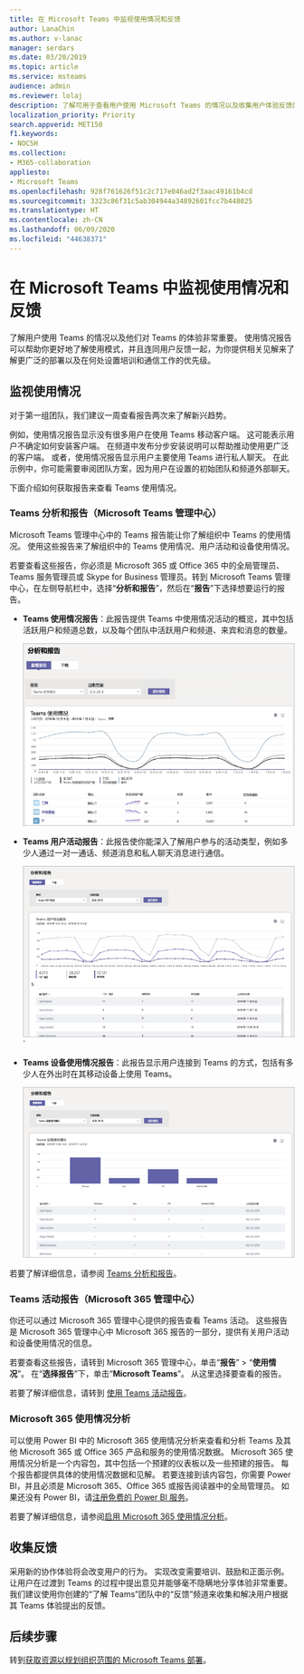 ```yaml
---
title: 在 Microsoft Teams 中监视使用情况和反馈
author: LanaChin
ms.author: v-lanac
manager: serdars
ms.date: 03/20/2019
ms.topic: article
ms.service: msteams
audience: admin
ms.reviewer: lolaj
description: 了解可用于查看用户使用 Microsoft Teams 的情况以及收集用户体验反馈的报告选项。
localization_priority: Priority
search.appverid: MET150
f1.keywords:
- NOCSH
ms.collection:
- M365-collaboration
appliesto:
- Microsoft Teams
ms.openlocfilehash: 928f761626f51c2c717e046ad2f3aac49161b4cd
ms.sourcegitcommit: 3323c86f31c5ab304944a34892601fcc7b448025
ms.translationtype: HT
ms.contentlocale: zh-CN
ms.lasthandoff: 06/09/2020
ms.locfileid: "44638371"
---
```

# <a name="monitor-usage-and-feedback-in-microsoft-teams"></a>在 Microsoft Teams 中监视使用情况和反馈
了解用户使用 Teams 的情况以及他们对 Teams 的体验非常重要。 使用情况报告可以帮助你更好地了解使用模式，并且连同用户反馈一起，为你提供相关见解来了解更广泛的部署以及在何处设置培训和通信工作的优先级。

## <a name="monitor-usage"></a>监视使用情况
对于第一组团队，我们建议一周查看报告两次来了解新兴趋势。 

例如，使用情况报告显示没有很多用户在使用 Teams 移动客户端。 这可能表示用户不确定如何安装客户端。 在频道中发布分步安装说明可以帮助推动使用更广泛的客户端。 或者，使用情况报告显示用户主要使用 Teams 进行私人聊天。 在此示例中，你可能需要审阅团队方案，因为用户在设置的初始团队和频道外部聊天。 

下面介绍如何获取报告来查看 Teams 使用情况。 

### <a name="teams-analytics--reports-microsoft-teams-admin-center"></a>Teams 分析和报告（Microsoft Teams 管理中心）

Microsoft Teams 管理中心中的 Teams 报告能让你了解组织中 Teams 的使用情况。 使用这些报告来了解组织中的 Teams 使用情况、用户活动和设备使用情况。 

若要查看这些报告，你必须是 Microsoft 365 或 Office 365 中的全局管理员、Teams 服务管理员或 Skype for Business 管理员。转到 Microsoft Teams 管理中心，在左侧导航栏中，选择“**分析和报告**”，然后在“**报告**”下选择想要运行的报告。

- **Teams 使用情况报告**：此报告提供 Teams 中使用情况活动的概览，其中包括活跃用户和频道总数，以及每个团队中活跃用户和频道、来宾和消息的数量。 

    ![Teams 使用情况报告的屏幕截图](media/teams-reports-teams-usage.png "Microsoft Teams 管理中心内 Teams 使用情况报告的屏幕截图")     
- **Teams 用户活动报告**：此报告使你能深入了解用户参与的活动类型，例如多少人通过一对一通话、频道消息和私人聊天消息进行通信。 

    ![Teams 用户活动报告的屏幕截图](media/teams-reports-user-activity.png "Microsoft Teams 管理中心内 Teams 用户活动报告的屏幕截图") 
`
- **Teams 设备使用情况报告**：此报告显示用户连接到 Teams 的方式，包括有多少人在外出时在其移动设备上使用 Teams。 

    ![Teams 设备使用情况报告的屏幕截图](media/teams-reports-device-usage.png "Microsoft Teams 管理中心内 Teams 设备使用情况报告的屏幕截图")

若要了解详细信息，请参阅 [Teams 分析和报告](teams-analytics-and-reports/teams-reporting-reference.md)。 

### <a name="teams-activity-reports-microsoft-365-admin-center"></a>Teams 活动报告（Microsoft 365 管理中心）
你还可以通过 Microsoft 365 管理中心提供的报告查看 Teams 活动。 这些报告是 Microsoft 365 管理中心中 Microsoft 365 报告的一部分，提供有关用户活动和设备使用情况的信息。 

若要查看这些报告，请转到 Microsoft 365 管理中心，单击“**报告**” > “**使用情况**”。 在“**选择报告**”下，单击“**Microsoft Teams**”。 从这里选择要查看的报告。

若要了解详细信息，请转到 [使用 Teams 活动报告](teams-activity-reports.md)。

### <a name="microsoft-365-usage-analytics"></a>Microsoft 365 使用情况分析

可以使用 Power BI 中的 Microsoft 365 使用情况分析来查看和分析 Teams 及其他 Microsoft 365 或 Office 365 产品和服务的使用情况数据。 Microsoft 365 使用情况分析是一个内容包，其中包括一个预建的仪表板以及一些预建的报告。 每个报告都提供具体的使用情况数据和见解。 若要连接到该内容包，你需要 Power BI，并且必须是 Microsoft 365、Office 365 或报告阅读器中的全局管理员。 如果还没有 Power BI，请[注册免费的 Power BI 服务](https://powerbi.microsoft.com)。 

若要了解详细信息，请参阅[启用 Microsoft 365 使用情况分析](https://support.office.com/article/Microsoft-365-usage-analytics-77ff780d-ab19-4553-adea-09cb65ad0f1f)。 

## <a name="gather-feedback"></a>收集反馈
采用新的协作体验将会改变用户的行为。 实现改变需要培训、鼓励和正面示例。 让用户在过渡到 Teams 的过程中提出意见并能够毫不隐瞒地分享体验非常重要。 我们建议使用你创建的“了解 Teams”团队中的“反馈”频道来收集和解决用户根据其 Teams 体验提出的反馈。 

## <a name="next-steps"></a>后续步骤
转到[获取资源以规划组织范围的 Microsoft Teams 部署](get-started-with-teams-resources-for-org-wide-rollout.md)。

